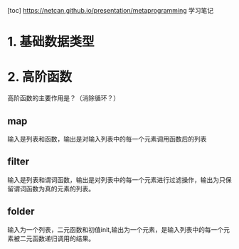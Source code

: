 [toc]
https://netcan.github.io/presentation/metaprogramming
学习笔记

# 1. 基础数据类型



# 2. 高阶函数

高阶函数的主要作用是？（消除循环？）

## map

输入是列表和函数，输出是对输入列表中的每一个元素调用函数后的列表

## filter

输入是列表和谓词函数，输出是对列表中的每一个元素进行过滤操作，输出为只保留谓词函数为真的元素的列表。

## folder

输入为一个列表，二元函数和初值init,输出为一个元素，是输入列表中的每一个元素被二元函数递归调用的结果。